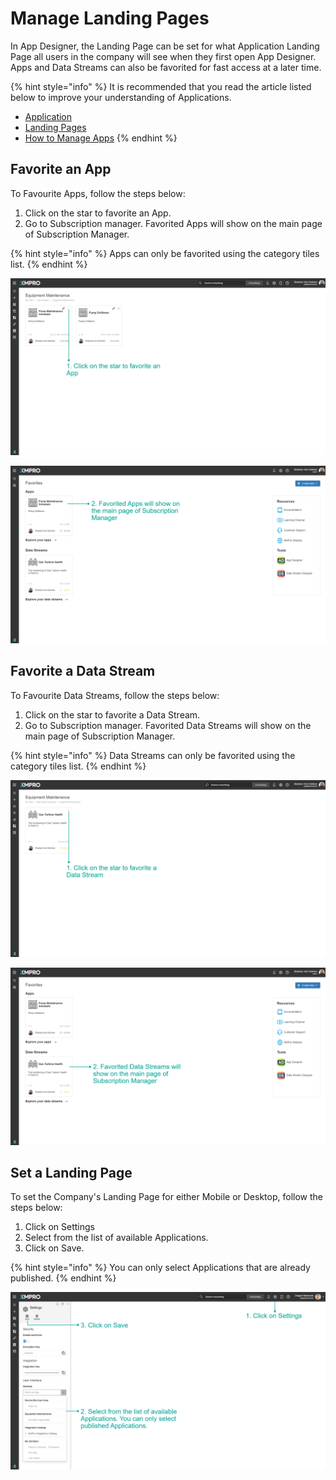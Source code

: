 # Manage Landing Pages

In App Designer, the Landing Page can be set for what Application Landing Page all users in the company will see when they first open App Designer. Apps and Data Streams can also be favorited for fast access at a later time.&#x20;

{% hint style="info" %}
It is recommended that you read the article listed below to improve your understanding of Applications.

* [Application](../concepts/application/)
* [Landing Pages](../concepts/landing-pages.md)
* [How to Manage Apps](apps/manage-apps.md)
{% endhint %}

## Favorite an App

To Favourite Apps, follow the steps below:

1. Click on the star to favorite an App.
2. Go to Subscription manager. Favorited Apps will show on the main page of Subscription Manager.

{% hint style="info" %}
Apps can only be favorited using the category tiles list.
{% endhint %}

![](<../.gitbook/assets/Manage Landing Pages - Fave 1.png>)

![](<../.gitbook/assets/Manage Landing Pages - Fave 2.png>)

## Favorite a Data Stream

To Favourite Data Streams, follow the steps below:

1. Click on the star to favorite a Data Stream.
2. Go to Subscription manager. Favorited Data Streams will show on the main page of Subscription Manager.

{% hint style="info" %}
Data Streams can only be favorited using the category tiles list.
{% endhint %}

![](<../.gitbook/assets/Manage Landing Pages - Fave 3 (1).png>)

![](<../.gitbook/assets/Manage Landing Pages - Fave 4.png>)

## Set a Landing Page

To set the Company's Landing Page for either Mobile or Desktop, follow the steps below:

1. Click on Settings
2. Select from the list of available Applications.&#x20;
3. Click on Save.

{% hint style="info" %}
You can only select Applications that are already published.&#x20;
{% endhint %}

![  ](../.gitbook/assets/select-landing-page.png)
